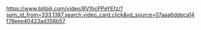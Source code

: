 https://www.bilibili.com/video/BV1hcPPeYEfz/?spm_id_from=333.1387.search.video_card.click&vd_source=07aaa6ddeca14f78eee40423ad356b57
